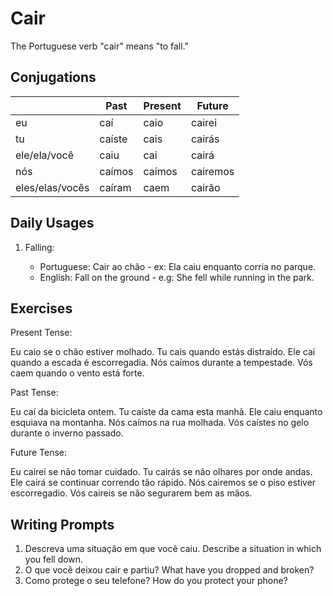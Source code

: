 # Cair

The Portuguese verb "cair" means "to fall."

## Conjugations

|                 | Past   | Present | Future   |
| --------------- | ------ | ------- | -------- |
| eu              | caí    | caio    | cairei   |
| tu              | caíste | cais    | cairás   |
| ele/ela/você    | caiu   | cai     | cairá    |
| nós             | caímos | caímos  | cairemos |
| eles/elas/vocês | caíram | caem    | cairão   |

## Daily Usages

1. Falling:

   - Portuguese: Cair ao chão - ex: Ela caiu enquanto corria no parque.
   - English: Fall on the ground - e.g: She fell while running in the park.

## Exercises

Present Tense:

Eu caio se o chão estiver molhado.
Tu cais quando estás distraído.
Ele cai quando a escada é escorregadia.
Nós caímos durante a tempestade.
Vós caem quando o vento está forte.

Past Tense:

Eu caí da bicicleta ontem.
Tu caíste da cama esta manhã.
Ele caiu enquanto esquiava na montanha.
Nós caímos na rua molhada.
Vós caístes no gelo durante o inverno passado.

Future Tense:

Eu cairei se não tomar cuidado.
Tu cairás se não olhares por onde andas.
Ele cairá se continuar correndo tão rápido.
Nós cairemos se o piso estiver escorregadio.
Vós caireis se não segurarem bem as mãos.

## Writing Prompts

1. Descreva uma situação em que você caiu. Describe a situation in which you fell down.
2. O que você deixou cair e partiu? What have you dropped and broken?
3. Como protege o seu telefone? How do you protect your phone?

